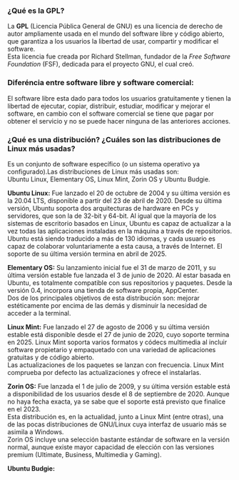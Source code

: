 ### ¿Qué es la GPL?  
La **GPL** (Licencia Pública General de GNU) es una licencia de derecho de autor ampliamente usada en el mundo del software libre y código abierto, que garantiza a los usuarios la libertad de usar, compartir y modificar el software.  
Esta licencia fue creada por Richard Stellman, fundador de la _Free Software Foundation_ (FSF), dedicada para el proyecto GNU, el cual creó.   
### Diferéncia entre software libre y software comercial:  
El software libre esta dado para todos los usuarios gratuitamente y tienen la libertad de ejecutar, copiar, distribuir, estudiar, modificar y mejorar el software, en cambio con el software comercial se tiene que pagar por obtener el servicio y no se puede hacer ninguna de las anteriores acciones.  
### ¿Qué es una distribución? ¿Cuáles son las distribuciones de Linux más usadas?  
Es un conjunto de software específico (o un sistema operativo ya configurado).Las distribuciones de Linux más usadas son:  
Ubuntu Linux, Elementary OS, Linux Mint, Zorin OS y Ubuntu Budgie.   

**Ubuntu Linux:** Fue lanzado el 20 de octubre de 2004 y su última versión es la 20.04 LTS, disponible a partir del 23 de abril de 2020. Desde su última versión, Ubuntu soporta dos arquitecturas de hardware en PCs y servidores, que son la de 32-bit y 64-bit. Al igual que la mayoría de los sistemas de escritorio basados en Linux, Ubuntu es capaz de actualizar a la vez todas las aplicaciones instaladas en la máquina a través de repositorios. Ubuntu está siendo traducido a más de 130 idiomas, y cada usuario es capaz de colaborar voluntariamente a esta causa, a través de Internet. El soporte de su última versión termina en abril de 2025.  

**Elementary OS:** Su lanzamiento inicial fue el 31 de marzo de 2011, y su última versión estable fue lanzada el 3 de junio de 2020. Al estar basada en Ubuntu, es totalmente compatible con sus repositorios y paquetes. Desde la versión 0.4, incorpora una tienda de software propia, AppCenter.  
Dos de los principales objetivos de esta distribución son: mejorar estéticamente por encima de las demás y disminuir la necesidad de acceder a la terminal.  

**Linux Mint:** Fue lanzado el 27 de agosto de 2006 y su última versión estable está disponible desde el 27 de junio de 2020, cuyo soporte termina en 2025. Linux Mint soporta varios formatos y códecs multimedia al incluir software propietario y empaquetado con una variedad de aplicaciones gratuitas y de código abierto.  
Las actualizaciones de los paquetes se lanzan con frecuencia. Linux Mint comprueba por defecto las actualizaciones y ofrece el instalarlas.  

**Zorin OS:** Fue lanzada el 1 de julio de 2009, y su última versión estable está a disponibilidad de los usuarios desde el 8 de septiembre de 2020. Aunque no haya fecha exacta, ya se sabe que el soporte está previsto que finalice en el 2023.  
Esta distribución es, en la actualidad, junto a Linux Mint (entre otras), una de las pocas distribuciones de GNU/Linux cuya interfaz de usuario más se asimila a Windows.  
Zorin OS incluye una selección bastante estándar de software en la versión normal, aunque existe mayor capacidad de elección con las versiones premium (Ultimate, Business, Multimedia y Gaming).  

**Ubuntu Budgie:** 
